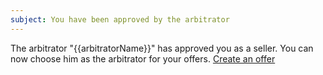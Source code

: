 ```yaml
---
subject: You have been approved by the arbitrator
---
```

The arbitrator "{{arbitratorName}}" has approved you as a seller.
You can now choose him as the arbitrator for your offers.
[Create an offer]({{url}}/#/sell)
